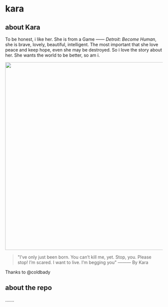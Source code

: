 # kara
## about Kara
To be honest, i like her. She is from a Game —— *Detroit: Become Human*, she is brave, lovely, beautiful, intelligent. The most important that she love peace and keep hope, even she may be destroyed. So i love the story about her. She wants the world to be better, so am i. 

<img src="https://media.playstation.com/is/image/SCEA/detroit-become-human-screen-07-ps4-us-30oct17?$native_xxl_nt$" width="600">


>"I’ve only just been born. You can’t kill me, yet. Stop, you. Please stop! I’m scared. I want to live. I’m begging you"
——— By Kara

Thanks to @coldbady

## about the repo
.......

